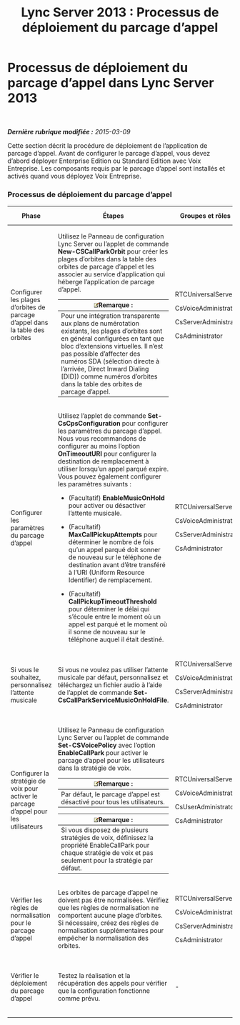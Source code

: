 ﻿---
title: 'Lync Server 2013 : Processus de déploiement du parcage d’appel'
TOCTitle: Processus de déploiement du parcage d’appel
ms:assetid: 2000d672-a85f-4262-9d69-0bee9ae3709a
ms:mtpsurl: https://technet.microsoft.com/fr-fr/library/Gg398283(v=OCS.15)
ms:contentKeyID: 49296460
ms.date: 05/20/2016
mtps_version: v=OCS.15
ms.translationtype: HT
---

# Processus de déploiement du parcage d’appel dans Lync Server 2013

 

_**Dernière rubrique modifiée :** 2015-03-09_

Cette section décrit la procédure de déploiement de l’application de parcage d’appel. Avant de configurer le parcage d’appel, vous devez d’abord déployer Enterprise Edition ou Standard Edition avec Voix Entreprise. Les composants requis par le parcage d’appel sont installés et activés quand vous déployez Voix Entreprise.

### Processus de déploiement du parcage d’appel

<table>
<colgroup>
<col style="width: 25%" />
<col style="width: 25%" />
<col style="width: 25%" />
<col style="width: 25%" />
</colgroup>
<thead>
<tr class="header">
<th>Phase</th>
<th>Étapes</th>
<th>Groupes et rôles requis</th>
<th>Documentation de déploiement</th>
</tr>
</thead>
<tbody>
<tr class="odd">
<td><p>Configurer les plages d’orbites de parcage d’appel dans la table des orbites</p></td>
<td><p>Utilisez le Panneau de configuration Lync Server ou l’applet de commande <strong>New-CSCallParkOrbit</strong> pour créer les plages d’orbites dans la table des orbites de parcage d’appel et les associer au service d’application qui héberge l’application de parcage d’appel.</p>
<div class="alert">
<table>
<thead>
<tr class="header">
<th><img src="images/Gg398920.note(OCS.15).gif" title="note" alt="note" />Remarque :</th>
</tr>
</thead>
<tbody>
<tr class="odd">
<td>Pour une intégration transparente aux plans de numérotation existants, les plages d’orbites sont en général configurées en tant que bloc d’extensions virtuelles. Il n’est pas possible d’affecter des numéros SDA (sélection directe à l’arrivée, Direct Inward Dialing [DID]) comme numéros d’orbites dans la table des orbites de parcage d’appel.</td>
</tr>
</tbody>
</table>

</div></td>
<td><p>RTCUniversalServerAdmins</p>
<p>CsVoiceAdministrator</p>
<p>CsServerAdministrator</p>
<p>CsAdministrator</p></td>
<td><p><a href="lync-server-2013-create-or-modify-a-call-park-orbit-range.md">Création ou modification d’une plage d’orbites de parcage d’appel dans Lync Server 2013</a></p></td>
</tr>
<tr class="even">
<td><p>Configurer les paramètres du parcage d’appel</p></td>
<td><p>Utilisez l’applet de commande <strong>Set-CsCpsConfiguration</strong> pour configurer les paramètres du parcage d’appel. Nous vous recommandons de configurer au moins l’option <strong>OnTimeoutURI</strong> pour configurer la destination de remplacement à utiliser lorsqu’un appel parqué expire. Vous pouvez également configurer les paramètres suivants :</p>
<ul>
<li><p>(Facultatif) <strong>EnableMusicOnHold</strong> pour activer ou désactiver l’attente musicale.</p></li>
<li><p>(Facultatif) <strong>MaxCallPickupAttempts</strong> pour déterminer le nombre de fois qu’un appel parqué doit sonner de nouveau sur le téléphone de destination avant d’être transféré à l’URI (Uniform Resource Identifier) de remplacement.</p></li>
<li><p>(Facultatif) <strong>CallPickupTimeoutThreshold</strong> pour déterminer le délai qui s’écoule entre le moment où un appel est parqué et le moment où il sonne de nouveau sur le téléphone auquel il était destiné.</p></li>
</ul></td>
<td><p>RTCUniversalServerAdmins</p>
<p>CsVoiceAdministrator</p>
<p>CsServerAdministrator</p>
<p>CsAdministrator</p></td>
<td><p><a href="lync-server-2013-configure-call-park-settings.md">Configuration des paramètres de parcage d’appels dans Lync Server 2013</a></p></td>
</tr>
<tr class="odd">
<td><p>Si vous le souhaitez, personnalisez l’attente musicale</p></td>
<td><p>Si vous ne voulez pas utiliser l’attente musicale par défaut, personnalisez et téléchargez un fichier audio à l’aide de l’applet de commande <strong>Set-CsCallParkServiceMusicOnHoldFile</strong>.</p></td>
<td><p>RTCUniversalServerAdmins</p>
<p>CsVoiceAdministrator</p>
<p>CsServerAdministrator</p>
<p>CsAdministrator</p></td>
<td><p><a href="lync-server-2013-customize-call-park-music-on-hold.md">Personnalisation de l’attente musicale du parcage d’appels dans Lync Server 2013</a></p></td>
</tr>
<tr class="even">
<td><p>Configurer la stratégie de voix pour activer le parcage d’appel pour les utilisateurs</p></td>
<td><p>Utilisez le Panneau de configuration Lync Server ou l’applet de commande <strong>Set-CSVoicePolicy</strong> avec l’option <strong>EnableCallPark</strong> pour activer le parcage d’appel pour les utilisateurs dans la stratégie de voix.</p>
<div class="alert">
<table>
<thead>
<tr class="header">
<th><img src="images/Gg398920.note(OCS.15).gif" title="note" alt="note" />Remarque :</th>
</tr>
</thead>
<tbody>
<tr class="odd">
<td>Par défaut, le parcage d’appel est désactivé pour tous les utilisateurs.</td>
</tr>
</tbody>
</table>

</div>
<div class="alert">
<table>
<thead>
<tr class="header">
<th><img src="images/Gg398920.note(OCS.15).gif" title="note" alt="note" />Remarque :</th>
</tr>
</thead>
<tbody>
<tr class="odd">
<td>Si vous disposez de plusieurs stratégies de voix, définissez la propriété EnableCallPark pour chaque stratégie de voix et pas seulement pour la stratégie par défaut.</td>
</tr>
</tbody>
</table>

</div></td>
<td><p>RTCUniversalServerAdmins</p>
<p>CsVoiceAdministrator</p>
<p>CsUserAdministrator</p>
<p>CsAdministrator</p></td>
<td><p><a href="lync-server-2013-enable-call-park-for-users.md">Activation du parcage d’appel pour les utilisateurs dans Lync Server 2013</a></p></td>
</tr>
<tr class="odd">
<td><p>Vérifier les règles de normalisation pour le parcage d’appel</p></td>
<td><p>Les orbites de parcage d’appel ne doivent pas être normalisées. Vérifiez que les règles de normalisation ne comportent aucune plage d’orbites. Si nécessaire, créez des règles de normalisation supplémentaires pour empêcher la normalisation des orbites.</p></td>
<td><p>RTCUniversalServerAdmins</p>
<p>CsVoiceAdministrator</p>
<p>CsServerAdministrator</p>
<p>CsAdministrator</p></td>
<td><p><a href="lync-server-2013-verify-normalization-rules-for-call-park.md">Vérification des règles de normalisation pour le parcage d’appel dans Lync Server 2013</a></p></td>
</tr>
<tr class="even">
<td><p>Vérifier le déploiement du parcage d’appel</p></td>
<td><p>Testez la réalisation et la récupération des appels pour vérifier que la configuration fonctionne comme prévu.</p></td>
<td><p>-</p></td>
<td><p><a href="lync-server-2013-optional-verify-call-park-deployment.md">(Facultatif) Vérification du déploiement du parcage d’appel dans Lync Server 2013</a></p></td>
</tr>
</tbody>
</table>

